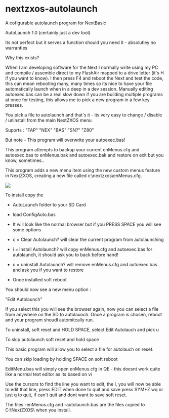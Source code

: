 # nextzxos-autolaunch
 A cofigurable autolaunch program for NextBasic

AutoLaunch 1.0 (certainly just a dev tool)

Its not perfect but it serves a function should you need it - absolutley no warranties

Why this exists?

When I am developing software for the Next I normally write using my PC and compile / assemble direct to my FlashAir mapped to a drive letter (it's H if you want to know). I then press F4 and reboot the Next and test the code, this can mean rebooting many, many times so its nice to have your file automatically launch when in a deep in a dev session. Manually editing autoexec.bas can be a real slow down if you are building multiple programs at once for testing, this allows me to pick a new program in a few key presses. 

You pick a file to autolaunch and that's it - its very easy to change / disable / uninstall from the main NextZXOS menu

Suports : "TAP" "NEX" "BAS" "SN?" "Z80"

But note - This program will overwrite your autoexec.bas!

This program attempts to backup your current enMenus.cfg and autoexec.bas to enMenus.bak and autoexec.bak and restore on exit but you know, sometimes..

This program adds a new menu item using the new custom menus feature in NextZXOS, creating a new file called c:\nextzxos\enMenus.cfg. 

<img src="https://github.com/em00k/src-gifs/blob/main/Autolaunch.gif">

To install copy the 

- AutoLaunch folder to your SD Card
- load ConfigAuto.bas 
- It will look like the normal browser but if you PRESS SPACE you will see some options

- c = Clear Autolaunch?			will clear the current program from autolaunching
- i = Install Autolaunch? 		will copy enMenus.cfg and autoexec.bas for autolaunch, it should ask you to back before hand!
- u = uninstall Autolaunch?		will remove enMenus.cfg and autoexec.bas and ask you if you want to restore

- Once installed soft reboot

You should now see a new menu option : 

"Edit Autolaunch"

If you select this you will see the browser again, now you can select a file from anywhere on the SD to autolaunch. Once a program is chosen, reboot and your program shoudl automitcally run.

To uninstall, soft reset and HOLD SPACE, select Edit Autolauch and pick u

To skip autolaunch soft reset and hold space

This basic program will allow you to select a file for autolauch on reset.

You can skip loading by holding SPACE on soft reboot

EditMenu.bas will simply open enMenus.cfg in QE - this doesnt work quite like a normal text editor as its based on vi

Use the cursors to find the line you want to edit, the I, you will now be able to edit that line, press EDIT when done
to quit and save press SYM+Z wq or just q to quit, if can't quit and dont want to save soft reset.  

The files -enMenus.cfg and -autolaunch.bas are the files copied to C:\NextZXOS\ when you install. 
